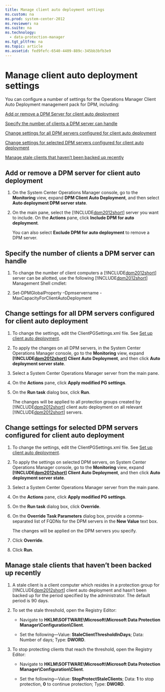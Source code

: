 ```yaml
---
title: Manage client auto deployment settings
ms.custom: na
ms.prod: system-center-2012
ms.reviewer: na
ms.suite: na
ms.technology: 
  - data-protection-manager
ms.tgt_pltfrm: na
ms.topic: article
ms.assetid: fed9fefc-6540-4409-889c-345bb3bfb3e9
---
```

# Manage client auto deployment settings
You can configure a number of settings for the Operations Manager Client Auto Deployment management pack for DPM, including:

[Add or remove a DPM Server for client auto deployment](#BKMK_AddRemove)

[Specify the number of clients a DPM server can handle](#BKMK_Clients)

[Change settings for all DPM servers configured for client auto deployment](#BKMK_All)

[Change settings for selected DPM servers configured for client auto deployment](#BKMK_DPMSelected)

[Manage stale clients that haven’t been backed up recently](#BKMK_Stale)

## <a name="BKMK_AddRemove"></a>Add or remove a DPM server for client auto deployment

1.  On the System Center Operations Manager console, go to the **Monitoring** view, expand **DPM Client Auto Deployment**, and then select **Auto deployment DPM server state**.

2.  On the main pane, select the [!INCLUDE[dpm2012short](../Token/dpm2012short_md.md)] server you want to include. On the **Actions** pane, click **Include DPM for auto deployment**.

    You can also select **Exclude DPM for auto deployment** to remove a DPM server.

## <a name="BKMK_Clients"></a>Specify the number of clients a DPM server can handle

1.  To change the number of client computers a [!INCLUDE[dpm2012short](../Token/dpm2012short_md.md)] server can be allotted, use the following [!INCLUDE[dpm2012short](../Token/dpm2012short_md.md)] Management Shell cmdlet:

2.  Set\-DPMGlobalProperty –Dpmservername <DPMServer> \-MaxCapacityForClientAutoDeployment <NewCapacity>

## <a name="BKMK_All"></a>Change settings for all DPM servers configured for client auto deployment

1.  To change the settings, edit the ClientPGSettings.xml file. See [Set up client auto deployment](../Topic/Set-up-client-auto-deployment.md).

2.  To apply the changes on all DPM servers, in the System Center Operations Manager console, go to the **Monitoring** view, expand **[!INCLUDE[dpm2012short](../Token/dpm2012short_md.md)] Client Auto Deployment**, and then click **Auto deployment server state**.

3.  Select a System Center Operations Manager server from the main pane.

4.  On the **Actions** pane, click **Apply modified PG settings**.

5.  On the **Run task** dialog box, click **Run**.

    The changes will be applied to all protection groups created by [!INCLUDE[dpm2012short](../Token/dpm2012short_md.md)] client auto deployment on all relevant [!INCLUDE[dpm2012short](../Token/dpm2012short_md.md)] servers.

## <a name="BKMK_DPMSelected"></a>Change settings for selected DPM servers configured for client auto deployment

1.  To change the settings, edit the ClientPGSettings.xml file. See [Set up client auto deployment](../Topic/Set-up-client-auto-deployment.md).

2.  To apply the settings on selected DPM servers, on System Center Operations Manager console, go to the **Monitoring** view, expand **[!INCLUDE[dpm2012short](../Token/dpm2012short_md.md)] Client Auto Deployment**, and then click **Auto deployment server state**.

3.  Select a System Center Operations Manager server from the main pane.

4.  On the **Actions** pane, click **Apply modified PG settings**.

5.  On the **Run task** dialog box, click **Override**.

6.  On the **Override Task Parameters** dialog box, provide a comma\-separated list of FQDNs for the DPM servers in the **New Value** text box.

    The changes will be applied on the DPM servers you specify.

7.  Click **Override**.

8.  Click **Run**.

## <a name="BKMK_Stale"></a>Manage stale clients that haven’t been backed up recently

1.  A stale client is a client computer which resides in a protection group for [!INCLUDE[dpm2012short](../Token/dpm2012short_md.md)] client auto deployment and hasn’t been backed up for the period specified by the administrator. The default period is 90 days.

2.  To set the stale threshold, open the Registry Editor:

    -   Navigate to **HKLM\\SOFTWARE\\Microsoft\\Microsoft Data Protection Manager\\Configuration\\Client**.

    -   Set the following—Value: **StaleClientThresholdInDays**; Data: Number of days; Type: **DWORD**.

3.  To stop protecting clients that reach the threshold, open the Registry Editor:

    -   Navigate to **HKLM\\SOFTWARE\\Microsoft\\Microsoft Data Protection Manager\\Configuration\\Client**.

    -   Set the following—Value: **StopProtectStaleClients**; Data: **1** to stop protection, **0** to continue protection; Type: **DWORD**.

